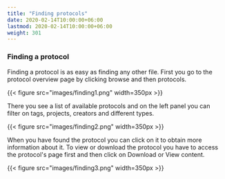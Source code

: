 ```yaml
---
title: "Finding protocols"
date: 2020-02-14T10:00:00+06:00
lastmod: 2020-02-14T10:00:00+06:00
weight: 301
---
```


### Finding a protocol

Finding a protocol is as easy as finding any other file. First you go to the protocol overview page by clicking browse and then protocols.

{{< figure src="images/finding1.png" width=350px >}}

There you see a list of available protocols and on the left panel you can filter on tags, projects, creators and different types. 

{{< figure src="images/finding2.png" width=350px >}}

When you have found the protocol you can click on it to obtain more information about it. To view or download the protocol you have to access the protocol's page first and then click on Download or View content.

{{< figure src="images/finding3.png" width=350px >}}